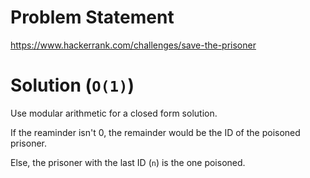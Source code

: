 # Problem Statement

<https://www.hackerrank.com/challenges/save-the-prisoner>

# Solution (`O(1)`)

Use modular arithmetic for a closed form solution.

If the reaminder isn't 0, the remainder would be the ID of the poisoned prisoner.

Else, the prisoner with the last ID (`n`) is the one poisoned.

